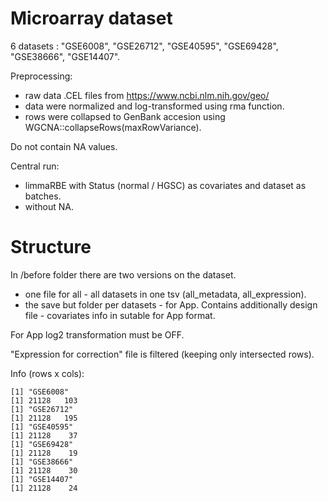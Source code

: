 # Microarray dataset

6 datasets : "GSE6008", "GSE26712", "GSE40595", "GSE69428", "GSE38666", "GSE14407".

Preprocessing:
- raw data .CEL files from https://www.ncbi.nlm.nih.gov/geo/ 
- data were normalized and log-transformed using rma function.
- rows were collapsed to GenBank accesion using WGCNA::collapseRows(maxRowVariance).

Do not contain NA values.

Central run:  
- limmaRBE with Status (normal / HGSC) as covariates and dataset as batches.
- without NA.

# Structure

In /before folder there are two versions on the dataset.  
- one file for all - all datasets in one tsv (all_metadata, all_expression).
- the save but folder per datasets - for App. Contains additionally design file - covariates info in sutable for App format.

For App log2 transformation must be OFF.

"Expression for correction" file is filtered (keeping only intersected rows).


Info (rows x cols):
```
[1] "GSE6008"
[1] 21128   103
[1] "GSE26712"
[1] 21128   195
[1] "GSE40595"
[1] 21128    37
[1] "GSE69428"
[1] 21128    19
[1] "GSE38666"
[1] 21128    30
[1] "GSE14407"
[1] 21128    24
```